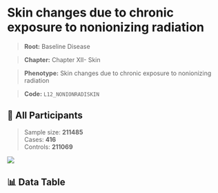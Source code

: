 # Skin changes due to chronic exposure to nonionizing radiation

> **Root:** Baseline Disease  

> **Chapter:** Chapter XII- Skin  

> **Phenotype:** Skin changes due to chronic exposure to nonionizing radiation  

> **Code:** `L12_NONIONRADISKIN`

## 🧪 All Participants  
> Sample size: **211485**  
> Cases: **416**  
> Controls: **211069**
<img src="/Sensitive/Figures/ALL/Baseline/L12_NONIONRADISKIN.png"/>

## 📊 Data Table
<CsvTableMRF src="/Sensitive/Data/ALL/Baseline/LG_L12_NONIONRADISKIN.csv"/>

